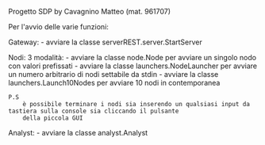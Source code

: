 Progetto SDP by Cavagnino Matteo (mat. 961707)

Per l'avvio delle varie funzioni:

Gateway: 
	- avviare la classe serverREST.server.StartServer

Nodi: 3 modalità:
	- avviare la classe node.Node per avviare un singolo nodo con valori prefissati
	- avviare la classe launchers.NodeLauncher per avviare un numero arbitrario di nodi settabile da stdin
	- avviare la classe launchers.Launch10Nodes per avviare 10 nodi in contemporanea
	
	P.S
		è possibile terminare i nodi sia inserendo un qualsiasi input da tastiera sulla console sia cliccando il pulsante
		della piccola GUI
	
Analyst: 
	- avviare la classe analyst.Analyst
